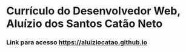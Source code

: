 # Currículo do Desenvolvedor Web, Aluízio dos Santos Catão Neto
### Link para acesso https://aluiziocatao.github.io
